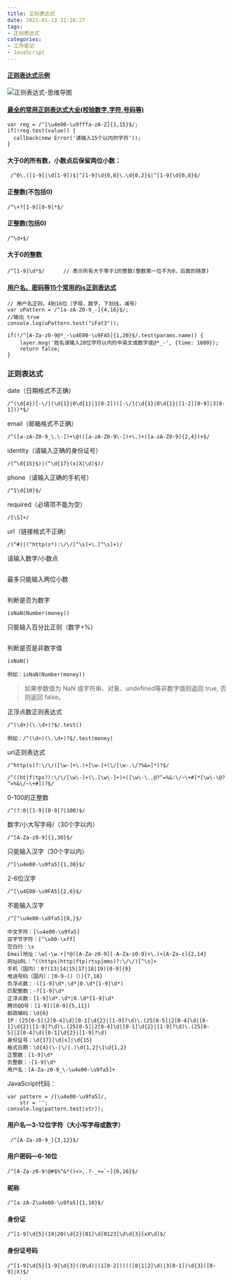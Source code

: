 ```yaml
---
title: 正则表达式
date: 2021-01-13 11:16:27
tags:
- 正则表达式
categories:
- 工作笔记
- JavaScript
---
```


#### [正则表达式示例](https://c.runoob.com/front-end/854/)

![正则表达式-思维导图](https://raw.githubusercontent.com/winney07/Images/main/winney07.github.io/%E6%AD%A3%E5%88%99%E8%A1%A8%E8%BE%BE%E5%BC%8F/note1.png)

#### [最全的常用正则表达式大全(校验数字,字符,号码等)](https://www.cnblogs.com/yoyowin/p/12208917.html)

```
var reg = /^[\u4e00-\u9fffa-zA-Z]{1,15}$/;
if(!reg.test(value)) {
  callback(new Error('请输入15个以内的字符'));
}
```

#### 大于0的所有数，小数点后保留两位小数：

```
 /^0\.([1-9]|\d[1-9])$|^[1-9]\d{0,8}\.\d{0,2}$|^[1-9]\d{0,8}$/
```

#### 正整数(不包括0)

```
/^\+?[1-9][0-9]*$/
```

#### 正整数(包括0)

```
/^\d+$/
```

#### 大于0的整数

```
/^[1-9]\d*$/      // 表示所有大于等于1的整数(整数第一位不为0，后面的随意)
```



#### [用户名、密码等15个常用的js正则表达式](https://blog.csdn.net/qq_41465646/article/details/108105076)

```
// 用户名正则，4到16位（字母，数字，下划线，减号）  
var uPattern = /^[a-zA-Z0-9_-]{4,16}$/;  
//输出 true  
console.log(uPattern.test("iFat3")); 
```



```
if(!/^[A-Za-z0-9@*_-\u4E00-\u9FA5]{1,20}$/.test(params.name)) {
    layer.msg('姓名请输入20位字符以内的中英文或数字或@*_-', {time: 1000});
    return false;
}
```





### 正则表达式

date（日期格式不正确）

```
/^(\d{4})[-\/](\d{1}|0\d{1}|1[0-2])([-\/](\d{1}|0\d{1}|[1-2][0-9]|3[0-1]))*$/
```

email（邮箱格式不正确）

```
/^([a-zA-Z0-9_\.\-])+\@(([a-zA-Z0-9\-])+\.)+([a-zA-Z0-9]{2,4})+$/
```

identity（请输入正确的身份证号）

```
/(^\d{15}$)|(^\d{17}(x|X|\d)$)/
```

phone（请输入正确的手机号）

```
/^1\d{10}$/
```

required（必填项不能为空）

```
/[\S]+/
```

url（链接格式不正确）

```
/(^#)|(^http(s*):\/\/[^\s]+\.[^\s]+)/
```

请输入数字/小数点

```

```

最多只能输入两位小数

```

```

判断是否为数字

```
isNaN(Number(money))
```

只能输入百分比正则（数字+%）

```

```

判断是否是非数字值

```
isNaN()

例如：isNaN(Number(money))
```

> 如果参数值为 NaN 或字符串、对象、undefined等非数字值则返回 true, 否则返回 false。

正浮点数正则表达式

```
/^(\d+)(\.\d+)?$/.test()

例如：/^(\d+)(\.\d+)?$/.test(money)
```

url正则表达式

```
/^http(s)?:\/\/([\w-]+\.)+[\w-]+(\/[\w-.\/?%&=]*)?$/

/^((ht|f)tps?):\/\/[\w\-]+(\.[\w\-]+)+([\w\-\.,@?^=%&:\/~\+#]*[\w\-\@?^=%&\/~\+#])?$/
```

0-100的正整数

```
/^(?:0|[1-9][0-9]?|100)$/
```

数字/小大写字母/（30个字以内）

```
/^[A-Za-z0-9]{1,30}$/
```

只能输入汉字（30个字以内）

```
/^[\u4e00-\u9fa5]{1,30}$/
```

2-6位汉字

```
/^[\u4E00-\u9FA5]{2,6}$/
```

不能输入汉字

```
/^[^\u4e00-\u9fa5]{0,}$/
```

```
中文字符：[\u4e00-\u9fa5]
双字节字符：[^\x00-\xff]
空白行：\s
Email地址：\w[-\w.+]*@([A-Za-z0-9][-A-Za-z0-9]+\.)+[A-Za-z]{2,14}
网址URL：^((https|http|ftp|rtsp|mms)?:\/\/)[^\s]+
手机（国内）：0?(13|14|15|17|18|19)[0-9]{9}
电话号码（国内）：[0-9-()（）]{7,18}
负浮点数：-([1-9]\d*.\d*|0.\d*[1-9]\d*)
匹配整数：-?[1-9]\d*
正浮点数：[1-9]\d*.\d*|0.\d*[1-9]\d*
腾讯QQ号：[1-9]([0-9]{5,11})
邮政编码：\d{6}
IP：(25[0-5]|2[0-4]\d|[0-1]\d{2}|[1-9]?\d)\.(25[0-5]|2[0-4]\d|[0-1]\d{2}|[1-9]?\d)\.(25[0-5]|2[0-4]\d|[0-1]\d{2}|[1-9]?\d)\.(25[0-5]|2[0-4]\d|[0-1]\d{2}|[1-9]?\d)
身份证号：\d{17}[\d|x]|\d{15}
格式日期：\d{4}(\-|\/|.)\d{1,2}\1\d{1,2}
正整数：[1-9]\d*
负整数：-[1-9]\d*
用户名：[A-Za-z0-9_\-\u4e00-\u9fa5]+
```

JavaScript代码：

```
var pattern = /[\u4e00-\u9fa5]/,
	str = '';
console.log(pattern.test(str));
```

#### 用户名—3-12位字符（大小写字母或数字）

```
 /^[A-Za-z0-9_]{3,12}$/
```

#### 用户密码—6-16位

```
/^[A-Za-z0-9!@#$%^&*()<>,.?-_+=`~]{6,16}$/
```

#### 昵称

```
/^[a-zA-Z\u4e00-\u9fa5]{1,10}$/
```

#### 身份证

```
/^[1-9]\d{5}(19|20)\d{2}[01]\d[0123]\d\d{3}[xX\d]$/
```

#### 身份证号码

```
/^[1-9]\d{5}[1-9]\d{3}((0\d)|(1[0-2]))(([0|1|2]\d)|3[0-1])\d{3}([0-9]|X)$/
```

